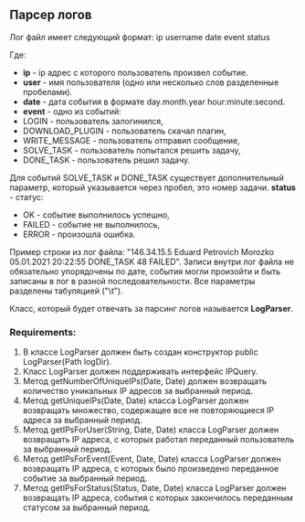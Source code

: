 <h2>Парсер логов</h2>

<p>Лог файл имеет следующий формат:
ip username date event status

Где:

- <b>ip</b> - ip адрес с которого пользователь произвел событие.
- <b>user</b> - имя пользователя (одно или несколько слов разделенные пробелами). 
- <b>date</b> - дата события в формате day.month.year hour:minute:second.
- <b>event</b> - одно из событий:
- LOGIN - пользователь залогинился,
- DOWNLOAD_PLUGIN - пользователь скачал плагин,
- WRITE_MESSAGE - пользователь отправил сообщение,
- SOLVE_TASK - пользователь попытался решить задачу,
- DONE_TASK - пользователь решил задачу.
  
Для событий SOLVE_TASK и DONE_TASK существует дополнительный параметр,
который указывается через пробел, это номер задачи. 
<b>status</b> - статус:
- OK - событие выполнилось успешно,
- FAILED - событие не выполнилось,
- ERROR - произошла ошибка.

Пример строки из лог файла:
"146.34.15.5 Eduard Petrovich Morozko 05.01.2021 20:22:55 DONE_TASK 48 FAILED".
Записи внутри лог файла не обязательно упорядочены по дате, события могли произойти и быть записаны в лог в разной последовательности.
Все параметры разделены табуляцией ("\t").

Класс, который будет отвечать за парсинг логов называется <b>LogParser</b>.</p>

<h3>Requirements:</h3>

1. В классе LogParser должен быть создан конструктор public LogParser(Path logDir).
2. Класс LogParser должен поддерживать интерфейс IPQuery.
3. Метод getNumberOfUniqueIPs(Date, Date) должен возвращать количество уникальных IP адресов за выбранный период.
4. Метод getUniqueIPs(Date, Date) класса LogParser должен возвращать множество, содержащее все не повторяющиеся IP адреса за выбранный период.
5. Метод getIPsForUser(String, Date, Date) класса LogParser должен возвращать IP адреса, с которых работал переданный пользователь за выбранный период.
6. Метод getIPsForEvent(Event, Date, Date) класса LogParser должен возвращать IP адреса, с которых было произведено переданное событие за выбранный период.
7. Метод getIPsForStatus(Status, Date, Date) класса LogParser должен возвращать IP адреса, события с которых закончилось переданным статусом за выбранный период.
